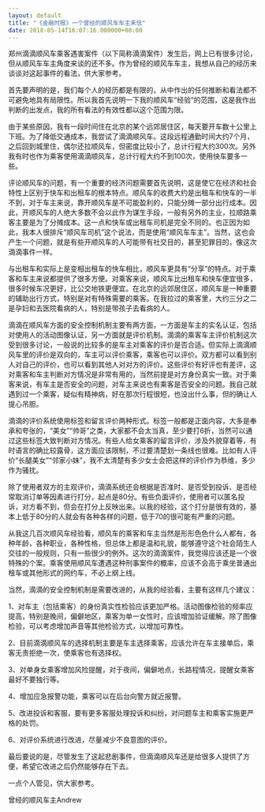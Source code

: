 ```yaml
---
layout: default
title: "《金融时报》一个曾经的顺风车车主来信"
date: 2018-05-14T16:07:16.000000+08:00
---
```


郑州滴滴顺风车乘客遇害案件（以下简称滴滴案件）发生后，网上已有很多讨论，但从顺风车车主角度来谈的还不多。作为曾经的顺风车车主，我想从自己的经历来谈谈对这起事件的看法，供大家参考。

首先要声明的是，我们每个人的经历都是有限的，从中作出的任何推断和看法都不可避免地具有局限性。所以我首先说明一下我的顺风车“经验”的范围，这是我作出判断的出发点，我的所有看法的有效性都以这个范围为限。

由于某些原因，我有一段时间住在北京的某个远郊居住区，每天要开车数十公里上下班。为了降低交通成本，我尝试了滴滴顺风车。这段远程通勤时间大约7个月，之后回到城里住，偶尔还拉顺风车，但密度比较小了，总计行程大约300次。另外我有时也作为乘客使用滴滴顺风车，总计行程大约不到100次，使用快车要多一些。

评论顺风车的问题，有一个重要的经济问题需要首先说明，这是使它在经济和社会特性上区别于快车和出租车的根本特点。顺风车的收费大约是出租车和快车的一半不到，对于车主来说，靠开顺风车是不可能盈利的，只能分摊一部分出行成本。因此，开顺风车的人绝大多数不会以此作为谋生手段，一般有另外的主业，拉顺路乘客主要是为了分摊成本。这一点和快车或出租车司机是完全不同的。也正因为如此，我本人很排斥“顺风车司机”这个说法，而是使用“顺风车车主”。当然，这也会产生一个问题，就是有些开顺风车的人可能带有社交目的，甚至犯罪目的，像这次滴滴事件一样。

与出租车和实际上是变相出租车的快车相比，顺风车更具有“分享”的特点。对于乘客和车主来说都提供了很多方便。对乘客来说，顺风车比出租车和快车便宜很多，很多时候车况更好，比公交地铁更便宜。在北京的远郊居住区，顺风车是一种重要的辅助出行方式，特别是对有特殊需要的乘客。在我拉过的乘客里，大约三分之二是孕妇和去医院看病的人，特别是带孩子去看病的人。

滴滴在顺风车方面的安全控制机制主要有两方面，一方面是车主的实名认证，包括对使用人的活动图像认证，另一方面就是评价机制。滴滴的乘客车主评价机制这次受到很多讨论，一般说的比较多的是车主对乘客的评价是否合适。但实际上滴滴顺风车里的评价是双向的，车主可以评价乘客，乘客也可以评价。双方都可以看到别人对自己的评价，也可以看到其他人对对方的评价。这些评价有好评也有差评，这对乘客和车主判断对方情况是非常有用的，当然前提是对方身份真实一致。对于乘客来说，有车主是否安全的问题，对车主来说也有乘客是否安全的问题。我自己就遇到过一个乘客，疑似有精神病，好在那次行程很短，也没出什么事，但的确让人提心吊胆。

滴滴的评价系统使用标签和留言评价两种形式。标签一般都是正面内容，大多是奉承和夸张的，“美女”“帅哥”之类，大家都不会太当真，至少要打6折，当然可以通过这些标签大致判断对方情况。有些人给女乘客的留言评价，涉及外貌穿着等，有时语言的确比较露骨，这方面应该限制，不过要清楚划一条线也很难。比如有人评价“长腿美女”“邻家小妹”，我不太清楚有多少女士会把这样的评价作为恭维，多少作为骚扰。

除了使用者双方的主观评价，滴滴系统还会根据是否准时、是否受到投诉、是否经常取消订单等因素进行打分，起点是80分。有些负面评价，使用者可以匿名投诉，对方看不到，但会在打分上反映出来。以我的经验，这个打分是很有效的，基本上低于80分的人就会有各种各样的问题，低于70的很可能有严重的问题。

从我这几百次顺风车经验看，顺风车的乘客和车主当然是形形色色什么人都有，各种年龄，各种职业，各种性格，但总体上都是温和礼貌，能够遵守这个社会陌生人交往的一般规则，只有一些很少的例外。这次的滴滴案件，我觉得应该还是一个很特殊的个案。乘客使用顺风车遭遇这种刑事案件的概率，应该不会高于乘坐普通出租车或其他形式的网约车，不必上纲上线。

当然，滴滴的安全控制机制是需要改进的，从我的经验看，主要有这样几个建议：

1、对车主（包括乘客）的身份真实性检验应该更加严格。活动图像检验的频率应提高，特别是晚间，偏僻地区，乘客为单一女性时，应该增加验证缓解。除了图像检验，可以考虑增加声音等其他检验方式，以增加可靠性。

2、目前滴滴顺风车的选择机制主要是车主选择乘客，应该允许在车主接单后，乘客无责拒绝一次，使乘客也有选择权。

3、对单身女乘客增加风险提醒，对于夜间，偏僻地点，长路程情况，提醒女乘客最好不要独行等。

4、增加应急报警功能，乘客可以在后台向警方就近报警。

5、改进投诉和客服，要有更多客服处理投诉和纠纷，对问题车主和乘客实施更严格的处罚。

6、对评价系统进行改进，尽量减少不良意图的评价。

最后要说的是，尽管发生了这起悲剧事件，但滴滴顺风车还是给很多人提供了方便，希望它改进之后仍然能够存在下去。

一点个人管见，供大家参考。

曾经的顺风车主Andrew

